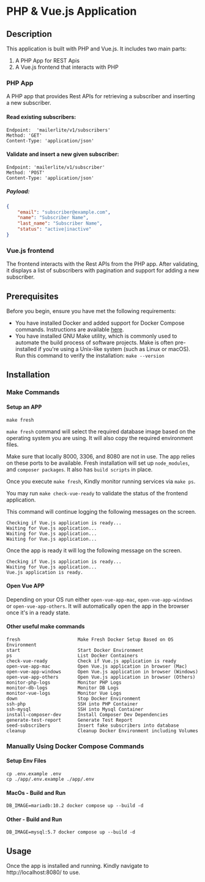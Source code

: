 # PHP & Vue.js Application

## Description

This application is built with PHP and Vue.js. It includes two main parts:
1. A PHP App for REST Apis
2. A Vue.js frontend that interacts with PHP

### PHP App
A PHP app that provides Rest APIs for retrieving a subscriber and inserting a new subscriber.

#### Read existing subscribers:
```
Endpoint:  'mailerlite/v1/subscribers'
Method: 'GET'
Content-Type: 'application/json'
```

#### Validate and insert a new given subscriber:
```
Endpoint: 'mailerlite/v1/subscriber'
Method: 'POST'
Content-Type: 'application/json'
```
##### Payload:
```json
{
    "email": "subscriber@example.com",
    "name": "Subscriber Name",
    "last_name": "Subscriber Name",
    "status": "active|inactive"
}
```

### Vue.js frontend

The frontend interacts with the Rest APIs from the PHP app. After validating, it displays a list of subscribers with pagination and support for adding a new subscriber.

## Prerequisites

Before you begin, ensure you have met the following requirements:
- You have installed Docker and added support for Docker Compose commands. Instructions are available [here](https://docs.docker.com/compose/install/).
- You have installed GNU Make utility, which is commonly used to automate the build process of software projects. Make is often pre-installed if you're using a Unix-like system (such as Linux or macOS). Run this command to verify the installation:
`make --version`

## Installation

### Make Commands

#### Setup an APP
```
make fresh
```

`make fresh` command will select the required database image based on the operating system you are using. It will also copy the required environment files.

Make sure that locally 8000, 3306, and 8080 are not in use. The app relies on these ports to be available. Fresh installation will set up `node_modules`, and `composer packages`. It also has `build scripts` in place.

Once you execute `make fresh`, Kindly monitor running services via `make ps`. 

You may run `make check-vue-ready` to validate the status of the frontend application.

This command will continue logging the following messages on the screen.
```
Checking if Vue.js application is ready...
Waiting for Vue.js application...
Waiting for Vue.js application...
Waiting for Vue.js application...
```
Once the app is ready it will log the following message on the screen.
```
Checking if Vue.js application is ready...
Waiting for Vue.js application...
Vue.js application is ready.
```

#### Open Vue APP

Depending on your OS run either `open-vue-app-mac`, `open-vue-app-windows` or `open-vue-app-others`. It will automatically open the app in the browser once it's in a ready state.

#### Other useful make commands
```
fresh                     Make Fresh Docker Setup Based on OS Environment
start                     Start Docker Environment
ps                        List Docker Containers
check-vue-ready           Check if Vue.js application is ready
open-vue-app-mac          Open Vue.js application in browser (Mac)
open-vue-app-windows      Open Vue.js application in browser (Windows)
open-vue-app-others       Open Vue.js application in browser (Others)
monitor-php-logs          Monitor PHP Logs
monitor-db-logs           Monitor DB Logs
monitor-vue-logs          Monitor Vue Logs
down                      Stop Docker Environment
ssh-php                   SSH into PHP Container
ssh-mysql                 SSH into Mysql Container
install-composer-dev      Install Composer Dev Dependencies
generate-test-report      Generate Test Report
seed-subscribers          Insert fake subscribers into database
cleanup                   Cleanup Docker Environment including Volumes
```

### Manually Using Docker Compose Commands

#### Setup Env Files
```
cp .env.example .env
cp ./app/.env.example ./app/.env
```

#### MacOs - Build and Run
```
DB_IMAGE=mariadb:10.2 docker compose up --build -d
```

#### Other - Build and Run
```
DB_IMAGE=mysql:5.7 docker compose up --build -d
```

## Usage

Once the app is installed and running. Kindly navigate to http://localhost:8080/ to use.
